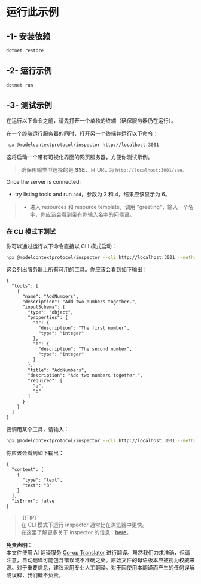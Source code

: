 <!--
CO_OP_TRANSLATOR_METADATA:
{
  "original_hash": "2a58caa6e11faa09470b7f81e6729652",
  "translation_date": "2025-06-18T05:49:58+00:00",
  "source_file": "03-GettingStarted/05-sse-server/solution/dotnet/README.md",
  "language_code": "zh"
}
-->
# 运行此示例

## -1- 安装依赖

```bash
dotnet restore
```

## -2- 运行示例

```bash
dotnet run
```

## -3- 测试示例

在运行以下命令之前，请先打开一个单独的终端（确保服务器仍在运行）。

在一个终端运行服务器的同时，打开另一个终端并运行以下命令：

```bash
npx @modelcontextprotocol/inspector http://localhost:3001
```

这将启动一个带有可视化界面的网页服务器，方便你测试示例。

> 确保传输类型选择的是 **SSE**，且 URL 为 `http://localhost:3001/sse`.

Once the server is connected: 

- try listing tools and run `add`，参数为 2 和 4，结果应该显示为 6。  
> - 进入 resources 和 resource template，调用 "greeting"，输入一个名字，你应该会看到带有你输入名字的问候语。

### 在 CLI 模式下测试

你可以通过运行以下命令直接以 CLI 模式启动：

```bash 
npx @modelcontextprotocol/inspector --cli http://localhost:3001 --method tools/list
```

这会列出服务器上所有可用的工具。你应该会看到如下输出：

```text
{
  "tools": [
    {
      "name": "AddNumbers",
      "description": "Add two numbers together.",
      "inputSchema": {
        "type": "object",
        "properties": {
          "a": {
            "description": "The first number",
            "type": "integer"
          },
          "b": {
            "description": "The second number",
            "type": "integer"
          }
        },
        "title": "AddNumbers",
        "description": "Add two numbers together.",
        "required": [
          "a",
          "b"
        ]
      }
    }
  ]
}
```

要调用某个工具，请输入：

```bash
npx @modelcontextprotocol/inspector --cli http://localhost:3001 --method tools/call --tool-name AddNumbers --tool-arg a=1 --tool-arg b=2
```

你应该会看到如下输出：

```text
{
  "content": [
    {
      "type": "text",
      "text": "3"
    }
  ],
  "isError": false
}
```

> ![!TIP]  
> 在 CLI 模式下运行 inspector 通常比在浏览器中更快。  
> 在这里了解更多关于 inspector 的信息：[here](https://github.com/modelcontextprotocol/inspector)。

**免责声明**：  
本文件使用 AI 翻译服务 [Co-op Translator](https://github.com/Azure/co-op-translator) 进行翻译。虽然我们力求准确，但请注意，自动翻译可能包含错误或不准确之处。原始文件的母语版本应被视为权威来源。对于重要信息，建议采用专业人工翻译。对于因使用本翻译而产生的任何误解或误释，我们概不负责。